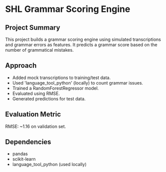 # SHL Grammar Scoring Engine

## Project Summary
This project builds a grammar scoring engine using simulated transcriptions and grammar errors as features. It predicts a grammar score based on the number of grammatical mistakes.

## Approach
- Added mock transcriptions to training/test data.
- Used 'language_tool_python' (locally) to count grammar issues.
- Trained a RandomForestRegressor model.
- Evaluated using RMSE.
- Generated predictions for test data.

## Evaluation Metric
RMSE: ~1.16 on validation set.

## Dependencies
- pandas
- scikit-learn
- language_tool_python (used locally)

